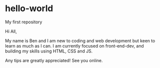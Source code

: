 # hello-world
My first repository

Hi All,

My name is Ben and I am new to coding and web development but keen to learn as much as I can. 
I am currently focused on front-end-dev, and building my skills using HTML, CSS and JS. 

Any tips are greatly appreciated!
See you online. 
